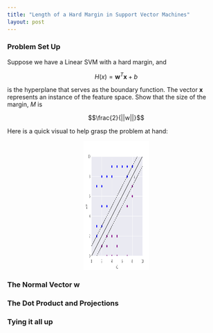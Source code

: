 ```yaml
---
title: "Length of a Hard Margin in Support Vector Machines"
layout: post
---
```

### Problem Set Up
Suppose we have a Linear SVM with a hard margin, and

 $$H(x) = \mathbf w^T\mathbf x + b$$
 
is the hyperplane that serves as the boundary function. The vector $\mathbf x$ represents an instance of the feature space. Show that the size of the margin, $M$ is

$$\frac{2}{||w||}$$

Here is a quick visual to help grasp the problem at hand:

<img 
     style="display: block; 
           margin-left: auto;
           margin-right: auto;
           width: 30%;"
     src="../assets/images/svm_length_M.png" 
     width="300" 
     height="300" 
  />

### The Normal Vector w

### The Dot Product and Projections

### Tying it all up
